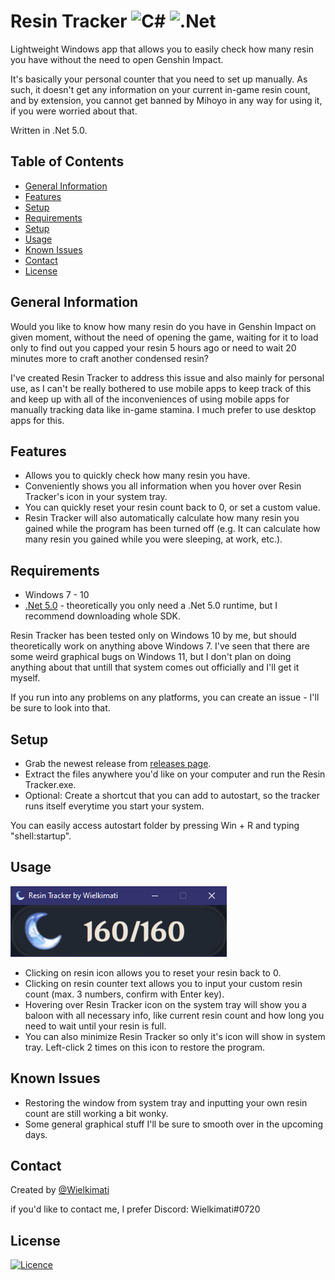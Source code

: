 # Resin Tracker ![C#](https://img.shields.io/badge/c%23-%23239120.svg?style=for-the-badge&logo=c-sharp&logoColor=white) ![.Net](https://img.shields.io/badge/.NET-5C2D91?style=for-the-badge&logo=.net&logoColor=white)
Lightweight Windows app that allows you to easily check how many resin you have without the need to open Genshin Impact.

It's basically your personal counter that you need to set up manually. As such, it doesn't get any information on your current in-game resin count, and by extension, you cannot get banned by Mihoyo in any way for using it, if you were worried about that.

Written in .Net 5.0.

## Table of Contents
* [General Information](#general-information)
* [Features](#features)
* [Setup](#setup)
* [Requirements](#requirements)
* [Setup](#setup)
* [Usage](#usage)
* [Known Issues](#known-issues)
* [Contact](#contact)
* [License](#license)


## General Information
Would you like to know how many resin do you have in Genshin Impact on given moment, without the need of opening the game, waiting for it to load only to find out you capped your resin 5 hours ago or need to wait 20 minutes more to craft another condensed resin?

I've created Resin Tracker to address this issue and also mainly for personal use, as I can't be really bothered to use mobile apps to keep track of this and keep up with all of the inconveniences of using mobile apps for manually tracking data like in-game stamina. I much prefer to use desktop apps for this.

## Features
- Allows you to quickly check how many resin you have.
- Conveniently shows you all information when you hover over Resin Tracker's icon in your system tray.
- You can quickly reset your resin count back to 0, or set a custom value.
- Resin Tracker will also automatically calculate how many resin you gained while the program has been turned off (e.g. It can calculate how many resin you gained while you were sleeping, at work, etc.).

## Requirements
- Windows 7 - 10
- [.Net 5.0](https://dotnet.microsoft.com/download/dotnet/5.0) - theoretically you only need a .Net 5.0 runtime, but I recommend downloading whole SDK.

Resin Tracker has been tested only on Windows 10 by me, but should theoretically work on anything above Windows 7. I've seen that there are some weird graphical bugs on Windows 11, but I don't plan on doing anything about that untill that system comes out officially and I'll get it myself.

If you run into any problems on any platforms, you can create an issue - I'll be sure to look into that.

## Setup
- Grab the newest release from [releases page](https://github.com/Wielkimati/Resin-Tracker/releases).
- Extract the files anywhere you'd like on your computer and run the Resin Tracker.exe.
- Optional: Create a shortcut that you can add to autostart, so the tracker runs itself everytime you start your system. 

You can easily access autostart folder by pressing Win + R and typing "shell:startup".

## Usage

![Example screenshot](https://github.com/Wielkimati/Resin-Tracker/blob/main/Screenshot.png?raw=true)

- Clicking on resin icon allows you to reset your resin back to 0.
- Clicking on resin counter text allows you to input your custom resin count (max. 3 numbers, confirm with Enter key).
- Hovering over Resin Tracker icon on the system tray will show you a baloon with all necessary info, like current resin count and how long you need to wait until your resin is full.
- You can also minimize Resin Tracker so only it's icon will show in system tray. Left-click 2 times on this icon to restore the program.

## Known Issues
- Restoring the window from system tray and inputting your own resin count are still working a bit wonky.
- Some general graphical stuff I'll be sure to smooth over in the upcoming days.

## Contact
Created by [@Wielkimati](https://github.com/Wielkimati)

if you'd like to contact me, I prefer Discord: Wielkimati#0720

## License
[![Licence](https://img.shields.io/github/license/Ileriayo/markdown-badges?style=for-the-badge)](./LICENSE)
